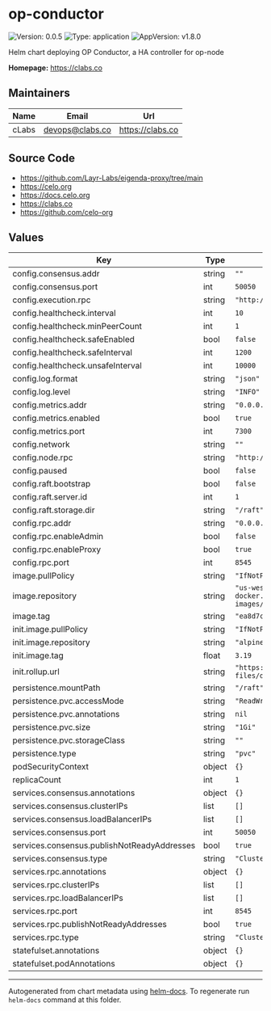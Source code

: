 # op-conductor

![Version: 0.0.5](https://img.shields.io/badge/Version-0.0.5-informational?style=flat-square) ![Type: application](https://img.shields.io/badge/Type-application-informational?style=flat-square) ![AppVersion: v1.8.0](https://img.shields.io/badge/AppVersion-v1.8.0-informational?style=flat-square)

Helm chart deploying OP Conductor, a HA controller for op-node

**Homepage:** <https://clabs.co>

## Maintainers

| Name | Email | Url |
| ---- | ------ | --- |
| cLabs | <devops@clabs.co> | <https://clabs.co> |

## Source Code

* <https://github.com/Layr-Labs/eigenda-proxy/tree/main>
* <https://celo.org>
* <https://docs.celo.org>
* <https://clabs.co>
* <https://github.com/celo-org>

## Values

| Key | Type | Default | Description |
|-----|------|---------|-------------|
| config.consensus.addr | string | `""` |  |
| config.consensus.port | int | `50050` |  |
| config.execution.rpc | string | `"http://op-geth:8545"` |  |
| config.healthcheck.interval | int | `10` |  |
| config.healthcheck.minPeerCount | int | `1` |  |
| config.healthcheck.safeEnabled | bool | `false` |  |
| config.healthcheck.safeInterval | int | `1200` |  |
| config.healthcheck.unsafeInterval | int | `10000` |  |
| config.log.format | string | `"json"` |  |
| config.log.level | string | `"INFO"` |  |
| config.metrics.addr | string | `"0.0.0.0"` |  |
| config.metrics.enabled | bool | `true` |  |
| config.metrics.port | int | `7300` |  |
| config.network | string | `""` |  |
| config.node.rpc | string | `"http://op-node:8547"` |  |
| config.paused | bool | `false` |  |
| config.raft.bootstrap | bool | `false` |  |
| config.raft.server.id | int | `1` |  |
| config.raft.storage.dir | string | `"/raft"` |  |
| config.rpc.addr | string | `"0.0.0.0"` |  |
| config.rpc.enableAdmin | bool | `false` |  |
| config.rpc.enableProxy | bool | `true` |  |
| config.rpc.port | int | `8545` |  |
| image.pullPolicy | string | `"IfNotPresent"` |  |
| image.repository | string | `"us-west1-docker.pkg.dev/blockchaintestsglobaltestnet/dev-images/op-conductor"` |  |
| image.tag | string | `"ea8d7ce5425edb3d1adcf0a8bb2a98fcdb21b3e0"` |  |
| init.image.pullPolicy | string | `"IfNotPresent"` |  |
| init.image.repository | string | `"alpine"` |  |
| init.image.tag | float | `3.19` |  |
| init.rollup.url | string | `"https://storage.googleapis.com/cel2-rollup-files/dango/rollup.json"` |  |
| persistence.mountPath | string | `"/raft"` |  |
| persistence.pvc.accessMode | string | `"ReadWriteOnce"` |  |
| persistence.pvc.annotations | string | `nil` |  |
| persistence.pvc.size | string | `"1Gi"` |  |
| persistence.pvc.storageClass | string | `""` |  |
| persistence.type | string | `"pvc"` |  |
| podSecurityContext | object | `{}` |  |
| replicaCount | int | `1` |  |
| services.consensus.annotations | object | `{}` |  |
| services.consensus.clusterIPs | list | `[]` |  |
| services.consensus.loadBalancerIPs | list | `[]` |  |
| services.consensus.port | int | `50050` |  |
| services.consensus.publishNotReadyAddresses | bool | `true` |  |
| services.consensus.type | string | `"ClusterIP"` |  |
| services.rpc.annotations | object | `{}` |  |
| services.rpc.clusterIPs | list | `[]` |  |
| services.rpc.loadBalancerIPs | list | `[]` |  |
| services.rpc.port | int | `8545` |  |
| services.rpc.publishNotReadyAddresses | bool | `true` |  |
| services.rpc.type | string | `"ClusterIP"` |  |
| statefulset.annotations | object | `{}` |  |
| statefulset.podAnnotations | object | `{}` |  |

----------------------------------------------
Autogenerated from chart metadata using [helm-docs](https://github.com/norwoodj/helm-docs). To regenerate run `helm-docs` command at this folder.
